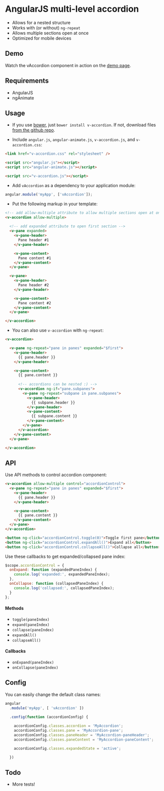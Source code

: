 # AngularJS multi-level accordion
  
  - Allows for a nested structure
  - Works with (or without) `ng-repeat`
  - Allows multiple sections open at once
  - Optimized for mobile devices


## Demo
Watch the vAccordion component in action on the [demo page](http://lukaszwatroba.github.io/v-accordion).


## Requirements
  - AngularJS
  - ngAnimate


## Usage
  - If you use [bower](http://bower.io/), just `bower install v-accordion`. If not, download files [from the github repo](./dist).

  - Include `angular.js`, `angular-animate.js`, `v-accordion.js`, and `v-accordion.css`:
  ```html
  <link href="v-accordion.css" rel="stylesheet" />

  <script src="angular.js"></script>
  <script src="angular-animate.js"></script>

  <script src="v-accordion.js"></script>
  ```

  - Add `vAccordion` as a dependency to your application module:
  ```js
  angular.module('myApp', ['vAccordion']);
  ```

  - Put the following markup in your template:
  ```html
  <!-- add allow-multiple attribute to allow multiple sections open at once -->
  <v-accordion allow-multiple>
    
    <!-- add expanded attribute to open first section -->
    <v-pane expanded>
      <v-pane-header>
        Pane header #1
      </v-pane-header>

      <v-pane-content>
        Pane content #1
      </v-pane-content>
    </v-pane>

    <v-pane>
      <v-pane-header>
        Pane header #2
      </v-pane-header>

      <v-pane-content>
        Pane content #2
      </v-pane-content>
    </v-pane>

  </v-accordion>
  ```

  - You can also use `v-accordion` with `ng-repeat`:
  ```html
  <v-accordion>

    <v-pane ng-repeat="pane in panes" expanded="$first">
      <v-pane-header>
        {{ pane.header }}
      </v-pane-header>

      <v-pane-content>
        {{ pane.content }}
        
        <!-- accordions can be nested :) -->
        <v-accordion ng-if="pane.subpanes">
          <v-pane ng-repeat="subpane in pane.subpanes">
            <v-pane-header>
              {{ subpane.header }}
            </v-pane-header>
            <v-pane-content>
              {{ subpane.content }}
            </v-pane-content>
          </v-pane>
        </v-accordion>
      </v-pane-content>
    </v-pane>

  </v-accordion>
  ```


## API

Use API methods to control accordion component:
```html
<v-accordion allow-multiple control="accordionControl">
  <v-pane ng-repeat="pane in panes" expanded="$first">
    <v-pane-header>
      {{ pane.header }}
    </v-pane-header>

    <v-pane-content>
      {{ pane.content }}
    </v-pane-content>
  </v-pane>
</v-accordion>

<button ng-click="accordionControl.toggle(0)">Toggle first pane</button>
<button ng-click="accordionControl.expandAll()">Expand all</button>
<button ng-click="accordionControl.collapseAll()">Collapse all</button>
```

Use these callbacks to get expanded/collapsed pane index:
```js
$scope.accordionControl = {
  onExpand: function (expandedPaneIndex) {
    console.log('expanded:', expandedPaneIndex);
  },
  onCollapse: function (collapsedPaneIndex) {
    console.log('collapsed:', collapsedPaneIndex);
  }
};
```

#### Methods
  - `toggle(paneIndex)`
  - `expand(paneIndex)`
  - `collapse(paneIndex)`
  - `expandAll()`
  - `collapseAll()`

#### Callbacks
  - `onExpand(paneIndex)`
  - `onCollapse(paneIndex)`


## Config
You can easily change the default class names:

```js
angular
  .module('myApp', [ 'vAccordion' ])

  .config(function (accordionConfig) {
    
    accordionConfig.classes.accordion = 'MyAccordion';
    accordionConfig.classes.pane = 'MyAccordion-pane';
    accordionConfig.classes.paneHeader = 'MyAccordion-paneHeader';
    accordionConfig.classes.paneContent = 'MyAccordion-paneContent';

    accordionConfig.classes.expandedState = 'active';

  })
```

## Todo
  - More tests!

